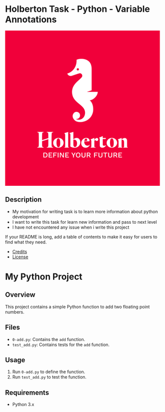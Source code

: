 
# Holberton Task - Python - Variable Annotations

![copy-repo-link](../images/holberton_logo.jpg)
           

## Description

- My motivation for writing task is to learn more information about python development
- I want to write this task for learn new information and pass to next  level 
- I have not encountered  any issue when i write this project



If your README is long, add a table of contents to make it easy for users to find what they need.

- [Credits](#credits)
- [License](#license)


# My Python Project

## Overview
This project contains a simple Python function to add two floating point numbers.

## Files
- `0-add.py`: Contains the `add` function.
- `test_add.py`: Contains tests for the `add` function.

## Usage
1. Run `0-add.py` to define the function.
2. Run `test_add.py` to test the function.

## Requirements
- Python 3.x
